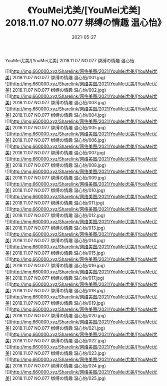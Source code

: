 ﻿---
layout: post
title:  《YouMei尤美/[YouMei尤美] 2018.11.07 NO.077 绑缚の情趣 温心怡》
date:   2021-05-27
img: http://img.660000.xyz/Sharelink/网络美图/2021/YouMei尤美/[YouMei尤美] 2018.11.07 NO.077 绑缚の情趣 温心怡/000.jpg
categories: [美女, 清纯, 唯美]
---

YouMei尤美/[YouMei尤美] 2018.11.07 NO.077 绑缚の情趣 温心怡

 ![](http://img.660000.xyz/Sharelink/网络美图/2021/YouMei尤美/[YouMei尤美] 2018.11.07 NO.077 绑缚の情趣 温心怡/001.jpg) <br>![](http://img.660000.xyz/Sharelink/网络美图/2021/YouMei尤美/[YouMei尤美] 2018.11.07 NO.077 绑缚の情趣 温心怡/002.jpg) <br>![](http://img.660000.xyz/Sharelink/网络美图/2021/YouMei尤美/[YouMei尤美] 2018.11.07 NO.077 绑缚の情趣 温心怡/003.jpg) <br>![](http://img.660000.xyz/Sharelink/网络美图/2021/YouMei尤美/[YouMei尤美] 2018.11.07 NO.077 绑缚の情趣 温心怡/004.jpg) <br>![](http://img.660000.xyz/Sharelink/网络美图/2021/YouMei尤美/[YouMei尤美] 2018.11.07 NO.077 绑缚の情趣 温心怡/005.jpg) <br>![](http://img.660000.xyz/Sharelink/网络美图/2021/YouMei尤美/[YouMei尤美] 2018.11.07 NO.077 绑缚の情趣 温心怡/006.jpg) <br>![](http://img.660000.xyz/Sharelink/网络美图/2021/YouMei尤美/[YouMei尤美] 2018.11.07 NO.077 绑缚の情趣 温心怡/007.jpg) <br>![](http://img.660000.xyz/Sharelink/网络美图/2021/YouMei尤美/[YouMei尤美] 2018.11.07 NO.077 绑缚の情趣 温心怡/008.jpg) <br>![](http://img.660000.xyz/Sharelink/网络美图/2021/YouMei尤美/[YouMei尤美] 2018.11.07 NO.077 绑缚の情趣 温心怡/009.jpg) <br>![](http://img.660000.xyz/Sharelink/网络美图/2021/YouMei尤美/[YouMei尤美] 2018.11.07 NO.077 绑缚の情趣 温心怡/010.jpg) <br>![](http://img.660000.xyz/Sharelink/网络美图/2021/YouMei尤美/[YouMei尤美] 2018.11.07 NO.077 绑缚の情趣 温心怡/011.jpg) <br>![](http://img.660000.xyz/Sharelink/网络美图/2021/YouMei尤美/[YouMei尤美] 2018.11.07 NO.077 绑缚の情趣 温心怡/012.jpg) <br>![](http://img.660000.xyz/Sharelink/网络美图/2021/YouMei尤美/[YouMei尤美] 2018.11.07 NO.077 绑缚の情趣 温心怡/013.jpg) <br>![](http://img.660000.xyz/Sharelink/网络美图/2021/YouMei尤美/[YouMei尤美] 2018.11.07 NO.077 绑缚の情趣 温心怡/014.jpg) <br>![](http://img.660000.xyz/Sharelink/网络美图/2021/YouMei尤美/[YouMei尤美] 2018.11.07 NO.077 绑缚の情趣 温心怡/015.jpg) <br>![](http://img.660000.xyz/Sharelink/网络美图/2021/YouMei尤美/[YouMei尤美] 2018.11.07 NO.077 绑缚の情趣 温心怡/016.jpg) <br>![](http://img.660000.xyz/Sharelink/网络美图/2021/YouMei尤美/[YouMei尤美] 2018.11.07 NO.077 绑缚の情趣 温心怡/017.jpg) <br>![](http://img.660000.xyz/Sharelink/网络美图/2021/YouMei尤美/[YouMei尤美] 2018.11.07 NO.077 绑缚の情趣 温心怡/018.jpg) <br>![](http://img.660000.xyz/Sharelink/网络美图/2021/YouMei尤美/[YouMei尤美] 2018.11.07 NO.077 绑缚の情趣 温心怡/019.jpg) <br>![](http://img.660000.xyz/Sharelink/网络美图/2021/YouMei尤美/[YouMei尤美] 2018.11.07 NO.077 绑缚の情趣 温心怡/020.jpg) <br>![](http://img.660000.xyz/Sharelink/网络美图/2021/YouMei尤美/[YouMei尤美] 2018.11.07 NO.077 绑缚の情趣 温心怡/021.jpg) <br>![](http://img.660000.xyz/Sharelink/网络美图/2021/YouMei尤美/[YouMei尤美] 2018.11.07 NO.077 绑缚の情趣 温心怡/022.jpg) <br>![](http://img.660000.xyz/Sharelink/网络美图/2021/YouMei尤美/[YouMei尤美] 2018.11.07 NO.077 绑缚の情趣 温心怡/023.jpg) <br>![](http://img.660000.xyz/Sharelink/网络美图/2021/YouMei尤美/[YouMei尤美] 2018.11.07 NO.077 绑缚の情趣 温心怡/024.jpg) <br>![](http://img.660000.xyz/Sharelink/网络美图/2021/YouMei尤美/[YouMei尤美] 2018.11.07 NO.077 绑缚の情趣 温心怡/025.jpg) <br>